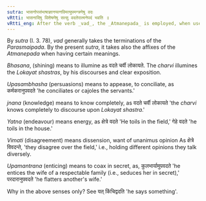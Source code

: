 ```yaml
---
sutra: भासनोपसंभाषाज्ञानयत्नविमत्युपमन्त्रणेषु वदः
vRtti: भासनादिषु विशेषणेषु सत्सु वदतेरात्मनेपदं भवति ॥
vRtti_eng: After the verb _vad_, the _Atmanepada_ is employed, when used in the senses of \"showing brilliance, or proficiency in,\" \"pacifying,\" \"knowledge,\" \"effort,\" \"difference of opinion,\" and \"flattering."
---
```

By _sutra_ (I. 3. 78), _vad_ generally takes the terminations of the _Parasmaipada_. By the present _sutra_, it takes also the affixes of the _Atmanepada_ when having certain meanings.

_Bhasana_, (shining) means to illumine as वदते चर्वी लोकायते. The _charvi_ illumines the _Lokayat_ _shastras_, by his discourses and clear exposition.

_Upasambhasha_ (persuasions) means to appease, to conciliate, as कर्मकरानुपवदते 'he conciliates or cajoles the servants.'

_jnana_ (knowledge) means to know completely, as वदते चर्वी लोकायते 'the _charvi_ knows completely to discourse upon _Lokayat_ _shastra_.'

_Yatna_ (endeavour) means energy, as क्षेत्रे वदते 'He toils in the field,' गेहे वदते 'he toils in the house.'

_Vimati_ (disagreement) means dissension, want of unanimus opinion As क्षेत्रे विवदन्ते, 'they disagree over the field,' i.e., holding different opinions they talk diversely.

_Upamantrana_ (enticing) means to coax in secret, as, कुलभार्यामुपवदते 'he entices the wife of a respectable family (i.e., seduces her in secret),' परदारानुपवदते 'he flatters another's wife.'

Why in the above senses only? See यत् किंचिद्वदति 'he says something'.
